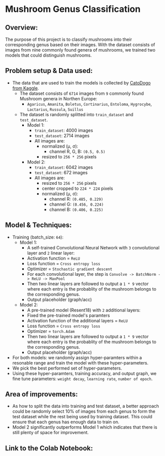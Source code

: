 # Mushroom Genus Classification

## Overview:
  
  The purpose of this project is to classify mushrooms into their corresponding genus based on their images. With the dataset consists of images from nine commonly found genera of mushrooms, we trained two models that could distinguish mushrooms.
  
## Problem setup & Data used:
- The data that are used to train the models is collected by [CatoDogo from Kaggle][1].
  - The dataset consists of `6714` images from `9` commonly found Mushroom genera in Northen Europe:
    - `Agaricus`, `Amanita`, `Boletus`, `Cortinarius`, `Entoloma`, `Hygrocybe`, `Lactarius`, `Russula`, `Suillus`
  - The dataset is randomly splitted into `train_dataset` and `test_dataset`.
    - Model 1:
      - `train_dataset`: 4000 images
      - `test_dataset`: 2714 images
      - All images are:
        - normalized (μ, σ):
          - channel R, G, B: `(0.5, 0.5)`
        - resized to `256 * 256` pixels
    - Model 2:
      - `train_dataset`: 6042 images
      - `test_dataset`: 672 images
      - All images are:
        - resized to `256 * 256` pixels
        - center cropped to `224 * 224` pixels
        - normalized (μ, σ):
          - channel R: `(0.485, 0.229)`
          - channel G: `(0.456, 0.224)`
          - channel B: `(0.406, 0.225)`
          
## Model & Techniques:
- Training (batch_size: `64`):
  - Model 1:
    -  A self-trained Convolutional Neural Network with `3` convolutional layer and `2` linear layer:
      -  Activation function = `ReLU`
      -  Loss function = `Cross entropy loss`
      -  Optimizer = `Stochastic gradient descent`
      -  For each convolutional layer, the step is `Convolve -> BatchNorm -> ReLU -> MaxPool`
      -  Then two linear layers are followed to output a `1 * 9` vector where each entry is the probablity of the mushroom belongs to the corresponding genus.
      -  Output placeholder (graph/acc)
   - Model 2:
     -  A pre-trained model (Resent18) with `2` additional layers:
      -  Fixed the pre-trained model's paramters
      -  Activation function of the additional layers = `ReLU`
      -  Loss function = `Cross entropy loss`
      -  Optimizer = `torch.Adam`
      -  Then two linear layers are followed to output a `1 * 9` vector where each entry is the probablity of the mushroom belongs to the corresponding genus.
      -  Output placeholder (graph/acc)
- For both models: we randomly assign hyper-paramters within a resonable range and train the model with these hyper-parameters.
- We pick the best performed set of hyper-parameters.
- Using these hyper-paramters, training accuracy, and output graph, we fine tune parameters: `weight decay`, `learning rate`, `number of epoch`.
     
## Area of improvements:
  - As how to split the data into training and test dataset, a better approach could be randomly select 10% of images from each genus to form the test dataset while the rest being used by training dataset. This could ensure that each genus has enough data to train on.
  - Model 2 significantly outperforms Model 1 which indicates that there is still plenty of space for improvement.
  
## Link to the Colab Notebook:

[1]: https://www.kaggle.com/maysee/mushrooms-classification-common-genuss-images
